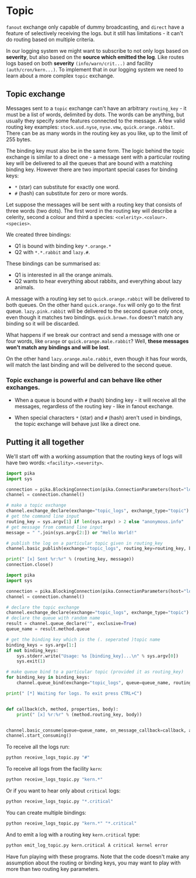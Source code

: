 # Topic

`fanout` exchange only capable of dummy broadcasting, and `direct` have a feature of selectively receiving the logs. but it still has limitations - it can't do routing based on multiple criteria.

In our logging system we might want to subscribe to not only logs based on **severity**, but also based on the **source which emitted the log**. Like routes logs based on both **severity** `(info/warn/crit...)` and facility `(auth/cron/kern...)`. To implement that in our logging system we need to learn about a more complex `topic` exchange.

## Topic exchange

Messages sent to a `topic` exchange can't have an arbitrary `routing_key` - it must be a list of words, delimited by dots. The words can be anything, but usually they specify some features connected to the message. A few valid routing key examples: `stock.usd.nyse`, `nyse.vmw`, `quick.orange.rabbit`. There can be as many words in the routing key as you like, up to the limit of 255 bytes.

The binding key must also be in the same form. The logic behind the topic exchange is similar to a direct one - a message sent with a particular routing key will be delivered to all the queues that are bound with a matching binding key. However there are two important special cases for binding keys:

- `*` (star) can substitute for exactly one word.
- `#` (hash) can substitute for zero or more words.

Let suppose the messages will be sent with a routing key that consists of three words (two dots). The first word in the routing key will describe a celerity, second a colour and third a species: `<celerity>.<colour>.<species>`.

We created three bindings:

- Q1 is bound with binding key `*.orange.*`
- Q2 with `*.*.rabbit` and `lazy.#`.

These bindings can be summarised as:

- Q1 is interested in all the orange animals.
- Q2 wants to hear everything about rabbits, and everything about lazy animals.

A message with a routing key set to `quick.orange.rabbit` will be delivered to both queues. On the other hand `quick.orange.fox` will only go to the first queue. `lazy.pink.rabbit` will be delivered to the second queue only once, even though it matches two bindings. `quick.brown.fox` doesn't match any binding so it will be discarded.

What happens if we break our contract and send a message with one or four words, like `orange` or `quick.orange.male.rabbit`? Well, **these messages won't match any bindings and will be lost**.

On the other hand `lazy.orange.male.rabbit`, even though it has four words, will match the last binding and will be delivered to the second queue.

### Topic exchange is powerful and can behave like other exchanges.

- When a queue is bound with `#` (hash) binding key - it will receive all the messages, regardless of the routing key - like in fanout exchange.

- When special characters `*` (star) and `#` (hash) aren't used in bindings, the topic exchange will behave just like a direct one.

## Putting it all together

We'll start off with a working assumption that the routing keys of logs will have two words: `<facility>.<severity>`.

```python
import pika
import sys

connection = pika.BlockingConnection(pika.ConnectionParameters(host="localhost"))
channel = connection.channel()

# make a topic exchange
channel.exchange_declare(exchange="topic_logs", exchange_type="topic")
# get the command line input
routing_key = sys.argv[1] if len(sys.argv) > 2 else "anonymous.info"
# get message from command line input
message = " ".join(sys.argv[2:]) or "Hello World!"

# publish the log on a particular topic given in routing_key
channel.basic_publish(exchange="topic_logs", routing_key=routing_key, body=message)

print(" [x] Sent %r:%r" % (routing_key, message))
connection.close()
```

```python
import pika
import sys

connection = pika.BlockingConnection(pika.ConnectionParameters(host="localhost"))
channel = connection.channel()

# declare the topic exchange
channel.exchange_declare(exchange="topic_logs", exchange_type="topic")
# declare the queue with random name
result = channel.queue_declare("", exclusive=True)
queue_name = result.method.queue

# get the binding key which is the (. seperated )topic name
binding_keys = sys.argv[1:]
if not binding_keys:
    sys.stderr.write("Usage: %s [binding_key]...\n" % sys.argv[0])
    sys.exit(1)

# make queue bind to a particular topic (provided it as routing_key)
for binding_key in binding_keys:
    channel.queue_bind(exchange="topic_logs", queue=queue_name, routing_key=binding_key)

print(" [*] Waiting for logs. To exit press CTRL+C")


def callback(ch, method, properties, body):
    print(" [x] %r:%r" % (method.routing_key, body))


channel.basic_consume(queue=queue_name, on_message_callback=callback, auto_ack=True)
channel.start_consuming()
```

To receive all the logs run:

```bash
python receive_logs_topic.py "#"
```

To receive all logs from the facility `kern`:

```bash
python receive_logs_topic.py "kern.*"
```

Or if you want to hear only about `critical` logs:

```bash
python receive_logs_topic.py "*.critical"
```

You can create multiple bindings:

```bash
python receive_logs_topic.py "kern.*" "*.critical"
```

And to emit a log with a routing key `kern.critical` type:

```bash
python emit_log_topic.py kern.critical A critical kernel error
```

Have fun playing with these programs. Note that the code doesn't make any assumption about the routing or binding keys, you may want to play with more than two routing key parameters.
